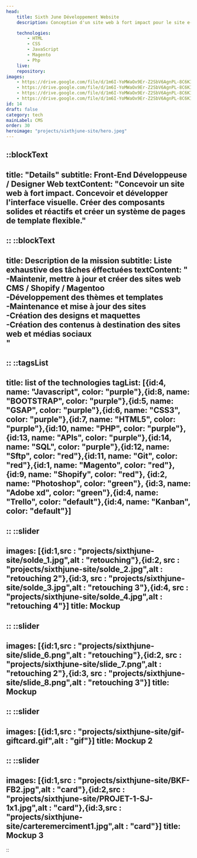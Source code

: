 ```yaml
---
head:
    title: Sixth June Développement Website
    description: Conception d'un site web à fort impact pour le site e-commerce et B2B.

    technologies: 
        - HTML
        - CSS
        - JavaScript
        - Magento
        - Php
    live: 
    repository: 
images:
    - https://drive.google.com/file/d/1m6I-YoMWaOx9Er-Z2SbV6AgnPL-8C6KI/view?usp=sharing
    - https://drive.google.com/file/d/1m6I-YoMWaOx9Er-Z2SbV6AgnPL-8C6KI/view?usp=sharing
    - https://drive.google.com/file/d/1m6I-YoMWaOx9Er-Z2SbV6AgnPL-8C6KI/view?usp=sharing
    - https://drive.google.com/file/d/1m6I-YoMWaOx9Er-Z2SbV6AgnPL-8C6KI/view?usp=sharing
id: 14
draft: false
category: tech
mainLabel: CMS
order: 30
heroimage: "projects/sixthjune-site/hero.jpeg"
---
```

::blockText
---
title: "Details"
subtitle: Front-End Développeuse / Designer Web 
textContent: "Concevoir un site web à fort impact. Concevoir et développer l'interface visuelle. Créer des composants solides et réactifs et créer un système de pages de template flexible."
---
::
::blockText
---
title: Description de la mission
subtitle: Liste exhaustive des tâches éffectuées
textContent: "
-Maintenir, mettre à jour et créer des sites web CMS / Shopify / Magentoo<br/>
-Développement des thèmes et templates<br/>
-Maintenance et mise à jour des sites<br/>
-Création des designs et maquettes<br/>
-Création des contenus à destination des sites web et médias sociaux<br/>"
---
::
::tagsList
---
title: list of the technologies
tagList: [{id:4, name: "Javascript", color: "purple"},{id:8, name: "BOOTSTRAP", color: "purple"},{id:5, name: "GSAP", color: "purple"},{id:6, name: "CSS3", color: "purple"},{id:7, name: "HTML5", color: "purple"},{id:10, name: "PHP", color: "purple"},{id:13, name: "APIs", color: "purple"},{id:14, name: "SQL", color: "purple"},{id:12, name: "Sftp", color: "red"},{id:11, name: "Git", color: "red"},{id:1, name: "Magento", color: "red"},{id:9, name: "Shopify", color: "red"}, {id:2, name: "Photoshop", color: "green"}, {id:3, name: "Adobe xd", color: "green"},{id:4, name: "Trello", color: "default"},{id:4, name: "Kanban", color: "default"}]
---
::
::slider
---
images: [{id:1,src : "projects/sixthjune-site/solde_1.jpg",alt : "retouching"},{id:2, src : "projects/sixthjune-site/solde_2.jpg",alt : "retouching 2"},{id:3, src : "projects/sixthjune-site/solde_3.jpg",alt : "retouching 3"},{id:4, src : "projects/sixthjune-site/solde_4.jpg",alt : "retouching 4"}]
title: Mockup
---
::
::slider
---
images: [{id:1,src : "projects/sixthjune-site/slide_6.png",alt : "retouching"},{id:2, src : "projects/sixthjune-site/slide_7.png",alt : "retouching 2"},{id:3, src : "projects/sixthjune-site/slide_8.png",alt : "retouching 3"}]
title: Mockup
---
::
::slider
---
images: [{id:1,src : "projects/sixthjune-site/gif-giftcard.gif",alt : "gif"}]
title: Mockup 2
---
::
::slider
---
images: [{id:1,src : "projects/sixthjune-site/BKF-FB2.jpg",alt : "card"},{id:2,src : "projects/sixthjune-site/PROJET-1-SJ-1x1.jpg",alt : "card"},{id:3,src : "projects/sixthjune-site/carteremerciment1.jpg",alt : "card"}]
title: Mockup 3
---
::


